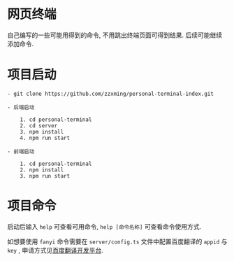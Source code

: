 # 网页终端

自己编写的一些可能用得到的命令, 不用跳出终端页面可得到结果. 后续可能继续添加命令.

# 项目启动

```
- git clone https://github.com/zzxming/personal-terminal-index.git

- 后端启动

    1. cd personal-terminal
    2. cd server
    3. npm install
    4. npm run start

- 前端启动

    1. cd personal-terminal
    2. npm install
    3. npm run start

```

# 项目命令

启动后输入 `help` 可查看可用命令, `help [命令名称]` 可查看命令使用方式.

如想要使用 `fanyi` 命令需要在 `server/config.ts` 文件中配置百度翻译的 `appid` 与 `key` , 申请方式见[百度翻译开发平台](https://api.fanyi.baidu.com/product/11).
